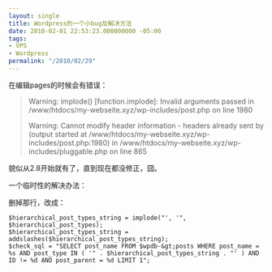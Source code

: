 ```yaml
---
layout: single
title: Wordpress的一个小bug及解决方法
date: 2010-02-01 22:53:23.000000000 -05:00
tags:
- VPS
- Wordpress
permalink: "/2010/02/29"
---
```

在编辑pages的时候会有错误：

> Warning: implode() [function.implode]: Invalid arguments passed in /www/htdocs/my-webseite.xyz/wp-includes/post.php on line 1980
>
>Warning: Cannot modify header information - headers already sent by (output started at /www/htdocs/my-webseite.xyz/wp-includes/post.php:1980) in /www/htdocs/my-webseite.xyz/wp-includes/pluggable.php on line 865

貌似从2.8开始就有了，直到现在都没修正，囧。

一个临时性的解决办法：

删掉那行，改成：

```
$hierarchical_post_types_string = implode("', '", $hierarchical_post_types);
$hierarchical_post_types_string = addslashes($hierarchical_post_types_string);
$check_sql = "SELECT post_name FROM $wpdb-&gt;posts WHERE post_name = %s AND post_type IN ( '" . $hierarchical_post_types_string . "' ) AND ID != %d AND post_parent = %d LIMIT 1";
```